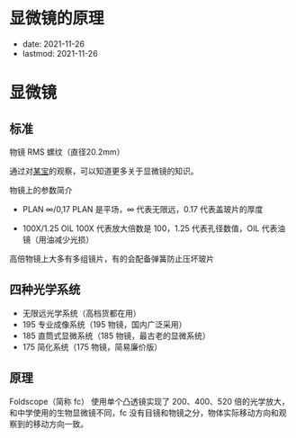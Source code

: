 # 显微镜的原理
- date: 2021-11-26
- lastmod: 2021-11-26

# 显微镜
## 标准
物镜 RMS 螺纹（直径20.2mm）

通过对[某宝](https://detail.tmall.com/item.htm?id=619895920530&skuId=4556778191683)的观察，可以知道更多关于显微镜的知识。

物镜上的参数简介
- PLAN ∞/0,17
PLAN 是平场，∞ 代表无限远，0.17 代表盖玻片的厚度

- 100X/1.25 OIL
100X 代表放大倍数是 100，1.25 代表孔径数值，OIL 代表油镜（用油减少光损）

高倍物镜上大多有多组镜片，有的会配备弹簧防止压坏玻片

## 四种光学系统
- 无限远光学系统（高档货都在用）
- 195 专业成像系统（195 物镜，国内广泛采用）
- 185 直筒式显微系统（185 物镜，最古老的显微系统）
- 175 简化系统（175 物镜，简易廉价版）

## 原理

Foldscope（简称 fc） 使用单个凸透镜实现了 200、400、520 倍的光学放大，和中学使用的生物显微镜不同，fc 没有目镜和物镜之分，物体实际移动方向和观察到的移动方向一致。
